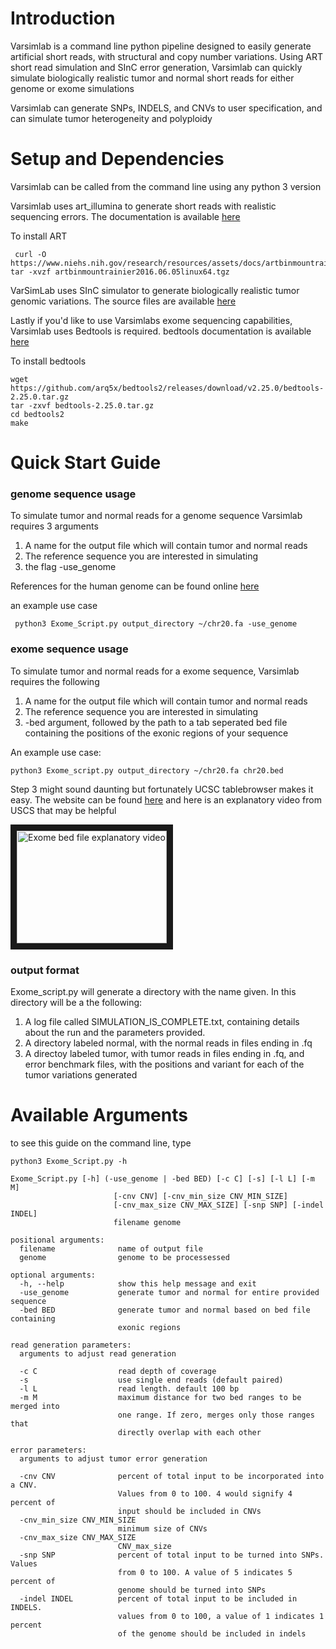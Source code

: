 # Introduction

Varsimlab is a command line python pipeline designed to easily generate artificial short reads, with structural and copy number variations. Using ART short read simulation and SInC error generation, Varsimlab can quickly simulate biologically realistic tumor and normal short reads for either genome or exome simulations

Varsimlab can generate SNPs, INDELS, and CNVs to user specification, and can simulate tumor heterogeneity and polyploidy
# Setup and Dependencies 

Varsimlab can be called from the command line using any python 3 version


Varsimlab uses art_illumina to generate short reads with realistic sequencing errors. The documentation is available [here](https://www.niehs.nih.gov/research/resources/software/biostatistics/art/index.cfm)

To install ART 
```
 curl -O https://www.niehs.nih.gov/research/resources/assets/docs/artbinmountrainier2016.06.05linux64.tgz
tar -xvzf artbinmountrainier2016.06.05linux64.tgz
``` 

VarSimLab uses SInC simulator to generate biologically realistic tumor genomic variations. The source files are available [here](https://sourceforge.net/projects/sincsimulator/files/?source=navbar)

Lastly if you'd like to use Varsimlabs exome sequencing capabilities, Varsimlab uses Bedtools is required. bedtools documentation is available [here](http://bedtools.readthedocs.io/en/latest/) 

To install bedtools 
```
wget https://github.com/arq5x/bedtools2/releases/download/v2.25.0/bedtools-2.25.0.tar.gz
tar -zxvf bedtools-2.25.0.tar.gz
cd bedtools2
make
```

# Quick Start Guide 
### genome sequence usage
To simulate tumor and normal reads for a genome sequence Varsimlab requires 3 arguments 
1. A name for the output file which will contain tumor and normal reads
2. The reference sequence you are interested in simulating
3. the flag -use_genome 

References for the human genome can be found online [here](https://genome.ucsc.edu/cgi-bin/hgGateway?db=hg38)

an example use case 
```
 python3 Exome_Script.py output_directory ~/chr20.fa -use_genome
```
### exome sequence usage
To simulate tumor and normal reads for a exome sequence, Varsimlab requires the following
1. A name for the output file which will contain tumor and normal reads
2. The reference sequence you are interested in simulating
3. -bed argument, followed by the path to a tab seperated bed file containing the positions of the exonic regions of your sequence 

An example use case: 
```
python3 Exome_script.py output_directory ~/chr20.fa chr20.bed
```
Step 3 might sound daunting but fortunately UCSC tablebrowser makes it easy. The website can be found [here](https://genome.ucsc.edu/cgi-bin/hgTables?hgsid=677064941_DieH2qjeHz0zB8ElNBfAc4ojENCa)
and here is an explanatory video from USCS that may be helpful

 
<a href="http://www.youtube.com/watch?feature=player_embedded&v=6JoUqM1iKxQ
" target="_blank"><img src="http://img.youtube.com/vi/6JoUqM1iKxQ/0.jpg" 
alt="Exome bed file explanatory video" width="240" height="180" border="10" /></a>

### output format
Exome_script.py will generate a directory with the name given. In this directory will be a the following: 
1. A log file called SIMULATION_IS_COMPLETE.txt, containing details about the run and the parameters provided.
2. A directory labeled normal, with the normal reads in files ending in .fq 
3. A directoy labeled tumor, with tumor reads in files ending in .fq, and error benchmark files, with the positions and variant for each of the tumor variations generated 

# Available Arguments
to see this guide on the command line, type 

``` 
python3 Exome_Script.py -h 
```

```
Exome_Script.py [-h] (-use_genome | -bed BED) [-c C] [-s] [-l L] [-m M]
                       [-cnv CNV] [-cnv_min_size CNV_MIN_SIZE]
                       [-cnv_max_size CNV_MAX_SIZE] [-snp SNP] [-indel INDEL]
                       filename genome

positional arguments:
  filename              name of output file
  genome                genome to be processessed

optional arguments:
  -h, --help            show this help message and exit
  -use_genome           generate tumor and normal for entire provided sequence
  -bed BED              generate tumor and normal based on bed file containing
                        exonic regions

read generation parameters:
  arguments to adjust read generation

  -c C                  read depth of coverage
  -s                    use single end reads (default paired)
  -l L                  read length. default 100 bp
  -m M                  maximum distance for two bed ranges to be merged into
                        one range. If zero, merges only those ranges that
                        directly overlap with each other

error parameters:
  arguments to adjust tumor error generation

  -cnv CNV              percent of total input to be incorporated into a CNV.
                        Values from 0 to 100. 4 would signify 4 percent of
                        input should be included in CNVs
  -cnv_min_size CNV_MIN_SIZE
                        minimum size of CNVs
  -cnv_max_size CNV_MAX_SIZE
                        CNV_max_size
  -snp SNP              percent of total input to be turned into SNPs. Values
                        from 0 to 100. A value of 5 indicates 5 percent of
                        genome should be turned into SNPs
  -indel INDEL          percent of total input to be included in INDELS.
                        values from 0 to 100, a value of 1 indicates 1 percent
                        of the genome should be included in indels
```
